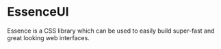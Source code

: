 # EssenceUI
Essence is a CSS library which can be used to easily build super-fast and great looking web interfaces.
